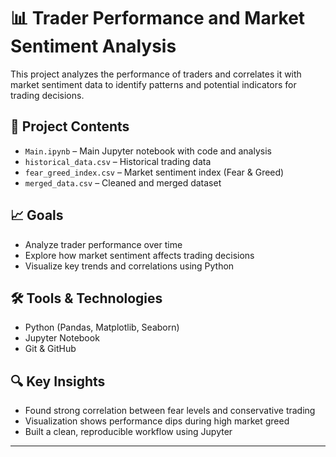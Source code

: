 # 📊 Trader Performance and Market Sentiment Analysis

This project analyzes the performance of traders and correlates it with market sentiment data to identify patterns and potential indicators for trading decisions.

## 📁 Project Contents

- `Main.ipynb` – Main Jupyter notebook with code and analysis
- `historical_data.csv` – Historical trading data
- `fear_greed_index.csv` – Market sentiment index (Fear & Greed)
- `merged_data.csv` – Cleaned and merged dataset

## 📈 Goals

- Analyze trader performance over time
- Explore how market sentiment affects trading decisions
- Visualize key trends and correlations using Python

## 🛠️ Tools & Technologies

- Python (Pandas, Matplotlib, Seaborn)
- Jupyter Notebook
- Git & GitHub

## 🔍 Key Insights

- Found strong correlation between fear levels and conservative trading
- Visualization shows performance dips during high market greed
- Built a clean, reproducible workflow using Jupyter



---

